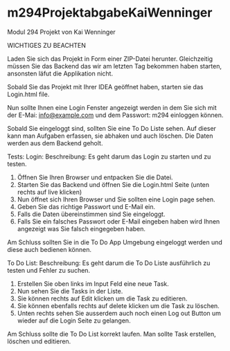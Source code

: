 # m294ProjektabgabeKaiWenninger
Modul 294 Projekt von Kai Wenninger

WICHTIGES ZU BEACHTEN

Laden Sie sich das Projekt in Form einer ZIP-Datei herunter. Gleichzeitig müssen Sie das Backend das wir am letzten Tag bekommen haben starten, ansonsten läfut die Applikation nicht.

Sobald Sie das Projekt mit Ihrer IDEA geöffnet haben, starten sie das Login.html file.

Nun sollte Ihnen eine Login Fenster angezeigt werden in dem Sie sich mit der E-Mai: info@example.com und dem Passwort: m294 einloggen können.

Sobald Sie eingeloggt sind, sollten Sie eine To Do Liste sehen. Auf dieser kann man Aufgaben erfassen, sie abhaken und auch löschen. Die Daten werden aus dem Backend geholt.


Tests:
Login:
Beschreibung:
Es geht darum das Login zu starten und zu testen.
1. Öffnen Sie Ihren Browser und entpacken Sie die Datei.
2. Starten Sie das Backend und öffnen Sie die Login.html Seite (unten rechts auf live klicken)
3. Nun öffnet sich Ihren Browser und Sie sollten eine Login page sehen.
4. Geben Sie das richtige Passwort und E-Mail ein.
5. Falls die Daten übereinstimmen sind Sie eingeloggt.
6. Falls Sie ein falsches Passwort oder E-Mail eingeben haben wird Ihnen angezeigt was Sie falsch eingegeben haben.

Am Schluss sollten Sie in die To Do App Umgebung eingeloggt werden und diese auch bedienen können.

To Do List:
Beschreibung:
Es geht darum die To Do Liste ausführlich zu testen und Fehler zu suchen.
1. Erstellen Sie oben links im Input Feld eine neue Task.
2. Nun sehen Sie die Tasks in der Liste.
3. Sie können rechts auf Edit klicken um die Task zu editieren.
4. Sie können ebenfalls rechts auf delete klicken um die Task zu löschen.
5. Unten rechts sehen Sie ausserdem auch noch einen Log out Button um wieder auf die Login Seite zu gelangen.

Am Schluss sollte die To Do List korrekt laufen. Man sollte Task erstellen, löschen und editieren.
